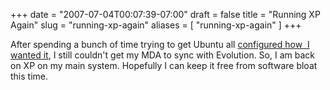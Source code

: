 +++
date = "2007-07-04T00:07:39-07:00"
draft = false
title = "Running XP Again"
slug = "running-xp-again"
aliases = [
	"running-xp-again"
]
+++
<p>After spending a bunch of time trying to get Ubuntu all <a href="http://markpit.com/blog/2007/06/18/UbuntuLinuxInstalled.aspx">configured how&nbsp; I wanted it</a>, I still couldn't get my MDA to sync with Evolution. So, I am back on XP on my main system. Hopefully I can keep it free from software bloat this time.</p>